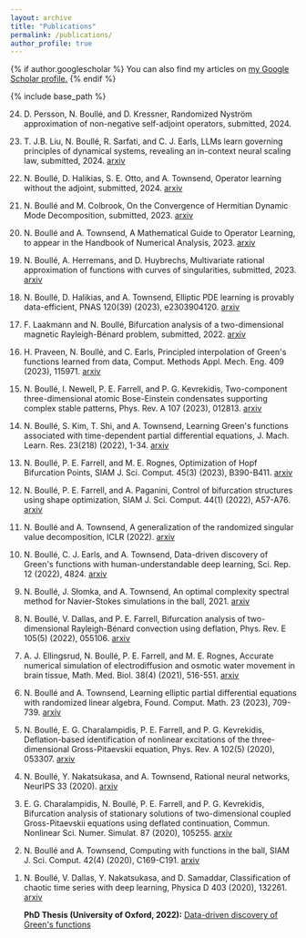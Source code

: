 ```yaml
---
layout: archive
title: "Publications"
permalink: /publications/
author_profile: true
---
```


{% if author.googlescholar %}
  You can also find my articles on <u><a href="{{author.googlescholar}}">my Google Scholar profile</a>.</u>
{% endif %}

{% include base_path %}

<!---
{% for post in site.publications reversed %}
  {% include archive-single.html %}
{% endfor %}
--->

<ol reversed>
<li><p>D. Persson, N. Boullé, and D. Kressner, Randomized Nyström approximation of non-negative self-adjoint operators, submitted, 2024.
<li><p>T. J.B. Liu, N. Boullé, R. Sarfati, and C. J. Earls, LLMs learn governing principles of dynamical systems, revealing an in-context neural scaling law, submitted, 2024. <a href="http://arxiv.org/abs/2402.00795">arxiv</a>
<li><p>N. Boullé, D. Halikias, S. E. Otto, and A. Townsend, Operator learning without the adjoint, submitted, 2024. <a href="http://arxiv.org/abs/2401.17739">arxiv</a>
<li><p>N. Boullé and M. Colbrook, On the Convergence of Hermitian Dynamic Mode Decomposition, submitted, 2023.  <a href="https://arxiv.org/abs/2401.03192">arxiv</a>
<li><p>N. Boullé and A. Townsend, A Mathematical Guide to Operator Learning, to appear in the Handbook of Numerical Analysis, 2023.  <a href="https://arxiv.org/abs/2312.14688">arxiv</a>
<li><p>N. Boullé, A. Herremans, and D. Huybrechs, Multivariate rational approximation of functions with curves of singularities, submitted, 2023.  <a href="https://arxiv.org/abs/2312.13202">arxiv</a>
<li><p>N. Boullé, D. Halikias, and A. Townsend, Elliptic PDE learning is provably data-efficient, PNAS 120(39) (2023), e2303904120. <a href="https://arxiv.org/abs/2302.12888">arxiv</a>
<li><p> F. Laakmann and N. Boullé, Bifurcation analysis of a two-dimensional magnetic Rayleigh-Bénard problem, submitted, 2022. <a href="https://arxiv.org/abs/2211.12163">arxiv</a>
<li><p> H. Praveen, N. Boullé, and C. Earls, Principled interpolation of Green's functions learned from data, Comput. Methods Appl. Mech. Eng. 409 (2023), 115971. <a href="https://arxiv.org/abs/2211.06299">arxiv</a>
<li><p>N. Boullé, I. Newell, P. E. Farrell, and P. G. Kevrekidis, Two-component three-dimensional atomic Bose-Einstein condensates supporting complex stable patterns, Phys. Rev. A 107 (2023), 012813. <a href="https://arxiv.org/abs/2208.05703">arxiv</a>
<li><p>N. Boullé, S. Kim, T. Shi, and A. Townsend, Learning Green's functions associated with time-dependent partial differential equations, J. Mach. Learn. Res. 23(218) (2022), 1-34. <a href="https://arxiv.org/abs/2204.12789">arxiv</a>
<li><p>N. Boullé, P. E. Farrell, and M. E. Rognes, Optimization of Hopf Bifurcation Points, SIAM J. Sci. Comput. 45(3) (2023), B390-B411. <a href="https://arxiv.org/abs/2201.11684">arxiv</a>
<li><p>N. Boullé, P. E. Farrell, and A. Paganini, Control of bifurcation structures using shape optimization, SIAM J. Sci. Comput. 44(1) (2022), A57-A76. <a href="https://arxiv.org/abs/2105.14884">arxiv</a>
<li><p>N. Boullé and A. Townsend, A generalization of the randomized singular value decomposition, ICLR (2022). <a href="https://arxiv.org/abs/2105.13052">arxiv</a>
<li><p>N. Boullé, C. J. Earls, and A. Townsend, Data-driven discovery of Green's functions with human-understandable deep learning, Sci. Rep. 12 (2022), 4824. <a href="https://arxiv.org/abs/2105.00266">arxiv</a>
<li><p>N. Boullé, J. Słomka, and A. Townsend, An optimal complexity spectral method for Navier-Stokes simulations in the ball, 2021. <a href="https://arxiv.org/abs/2103.16638">arxiv</a>
<li><p>N. Boullé, V. Dallas, and P. E. Farrell, Bifurcation analysis of two-dimensional Rayleigh-Bénard convection using deflation, Phys. Rev. E 105(5) (2022), 055106. <a href="https://arxiv.org/abs/2102.10576">arxiv</a>
<li><p>A. J. Ellingsrud, N. Boullé, P. E. Farrell, and M. E. Rognes, Accurate numerical simulation of electrodiffusion and osmotic water movement in brain tissue, Math. Med. Biol. 38(4) (2021), 516-551. <a href="https://arxiv.org/abs/2102.02539">arxiv</a>
<li><p>N. Boullé and A. Townsend, Learning elliptic partial differential equations with randomized linear algebra, Found. Comput. Math. 23 (2023), 709-739. <a href="https://arxiv.org/abs/2102.00491">arxiv</a>
<li><p>N. Boullé, E. G. Charalampidis, P. E. Farrell, and P. G. Kevrekidis, Deflation-based identification of nonlinear excitations of the three-dimensional Gross-Pitaevskii equation, Phys. Rev. A 102(5) (2020), 053307. <a href="https://arxiv.org/abs/2004.10446">arxiv</a>
<li><p>N. Boullé, Y. Nakatsukasa, and A. Townsend, Rational neural networks, NeurIPS 33 (2020). <a href="https://arxiv.org/abs/2004.01902">arxiv</a>
<li><p>E. G. Charalampidis, N. Boullé, P. E. Farrell, and P. G. Kevrekidis, Bifurcation analysis of stationary solutions of two-dimensional coupled Gross-Pitaevskii equations using deflated continuation, Commun. Nonlinear Sci. Numer. Simulat. 87 (2020), 105255. <a href="https://arxiv.org/abs/1912.00023">arxiv</a>
<li><p>N. Boullé and A. Townsend, Computing with functions in the ball, SIAM J. Sci. Comput. 42(4) (2020), C169-C191. <a href="https://arxiv.org/abs/1911.00114">arxiv</a>
<li><p>N. Boullé, V. Dallas, Y. Nakatsukasa, and D. Samaddar, Classification of chaotic time series with deep learning, Physica D 403 (2020), 132261. <a href="https://arxiv.org/abs/1908.06848">arxiv</a>
<p><b>PhD Thesis (University of Oxford, 2022):</b> <a href="https://nboulle.github.io/files/thesis.pdf">Data-driven discovery of Green's functions</a>